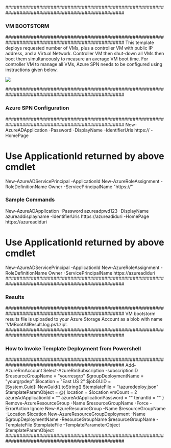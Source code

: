 ##################################################################################################
### VM BOOTSTORM ###
##################################################################################################
This template deploys requested number of VMs, plus a controller VM with public IP address, and a Virtual Network. Controller VM then shut-down all VMs then boot them simultaneously to measure an average VM boot time.
For controller VM to manage all VMs, Azure SPN needs to be configured using instructions given below.

<a href="https://portal.azure.com/#create/Microsoft.Template/uri/https%3A%2F%2Fraw.githubusercontent.com%2FAzure%2Fazure-quickstart-templates%2Fmaster%2Fdsc-extension-azure-automation-pullserver%2Fazuredeploy.json" target="_blank">
    <img src="http://azuredeploy.net/deploybutton.png"/>
</a>

##################################################################################################
### Azure SPN Configuration ###
##################################################################################################
New-AzureADApplication -Password <any string to use as a password> -DisplayName <Any String Name> -IdentifierUris https://<UseAnyName e.g. serviceprinciplenm> -HomePage <same as IdentifierUris parameter>
# Use ApplicationId returned by above cmdlet
New-AzureADServicePrincipal -ApplicationId <ApplicationId>
New-AzureRoleAssignment -RoleDefinitionName Owner -ServicePrincipalName "https://<same as IdentifierUris parameter>"

### Sample Commands ###
New-AzureADApplication -Password azureadpwd123 -DisplayName azureaddisplayname -IdentifierUris https://azureadiduri -HomePage https://azureadiduri
# Use ApplicationId returned by above cmdlet
New-AzureADServicePrincipal -ApplicationId <ApplicationId retured by New-AzureADApplication>
New-AzureRoleAssignment -RoleDefinitionName Owner -ServicePrincipalName https://azureadiduri
##################################################################################################
### Results ###
##################################################################################################
VM bootstorm results file is uploaded to your Azure Storage Account as a blob with name 'VMBootAllResult.log.ps1.zip'.
##################################################################################################
### How to Invoke Template Deployment from Powershell ###
##################################################################################################
Add-AzureRmAccount
Select-AzureRmSubscription -subscriptionID <YourAzureSubscriptionId>
$resourceGroupName = "yourresgrp"
$groupDeploymentName = "yourgrpdep"
$location = "East US 2"
$jobGUID = [System.Guid]::NewGuid().toString()
$templateFile = "<LocationToVMBootstormFiles>\azuredeploy.json"
$templateParamObject = @{
	location = $location
	vmCount = 2
	azureAdApplicationId = "<YourAzureAdAppId returned by New-AzureADApplication cmdlet in Azure SPN Configuration>"
	azureAdApplicationPassword = "<YourAzureAdAppPwd given to New-AzureADApplication cmdlet in Azure SPN Configuration>"
	tenantId = "<YourAzureSubscriptionTenantId>"
}
Remove-AzureResourceGroup -Name $resourceGroupName -Force -ErrorAction Ignore
New-AzureResourceGroup -Name $resourceGroupName -Location $location
New-AzureResourceGroupDeployment -Name $groupDeploymentName -ResourceGroupName $resourceGroupName -TemplateFile $templateFile -TemplateParameterObject $templateParamObject
##################################################################################################